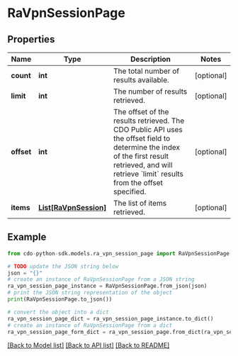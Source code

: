 # RaVpnSessionPage


## Properties

Name | Type | Description | Notes
------------ | ------------- | ------------- | -------------
**count** | **int** | The total number of results available. | [optional] 
**limit** | **int** | The number of results retrieved. | [optional] 
**offset** | **int** | The offset of the results retrieved. The CDO Public API uses the offset field to determine the index of the first result retrieved, and will retrieve &#x60;limit&#x60; results from the offset specified. | [optional] 
**items** | [**List[RaVpnSession]**](RaVpnSession.md) | The list of items retrieved. | [optional] 

## Example

```python
from cdo-python-sdk.models.ra_vpn_session_page import RaVpnSessionPage

# TODO update the JSON string below
json = "{}"
# create an instance of RaVpnSessionPage from a JSON string
ra_vpn_session_page_instance = RaVpnSessionPage.from_json(json)
# print the JSON string representation of the object
print(RaVpnSessionPage.to_json())

# convert the object into a dict
ra_vpn_session_page_dict = ra_vpn_session_page_instance.to_dict()
# create an instance of RaVpnSessionPage from a dict
ra_vpn_session_page_form_dict = ra_vpn_session_page.from_dict(ra_vpn_session_page_dict)
```
[[Back to Model list]](../README.md#documentation-for-models) [[Back to API list]](../README.md#documentation-for-api-endpoints) [[Back to README]](../README.md)


